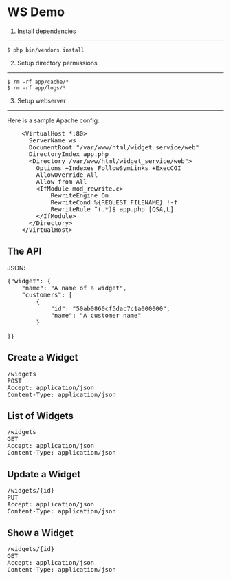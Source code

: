 WS Demo
========================


1) Install dependencies
--------------------------------
    $ php bin/vendors install


2) Setup directory permissions
--------------------------------
    $ rm -rf app/cache/*
    $ rm -rf app/logs/*

3) Setup webserver
--------------------------------
Here is a sample Apache config:

<pre>
    &lt;VirtualHost *:80&gt;
      ServerName ws
      DocumentRoot &quot;/var/www/html/widget_service/web&quot;
      DirectoryIndex app.php
      &lt;Directory /var/www/html/widget_service/web&quot;&gt;
        Options +Indexes FollowSymLinks +ExecCGI
        AllowOverride All
        Allow from All
        &lt;IfModule mod_rewrite.c&gt;
            RewriteEngine On
            RewriteCond %{REQUEST_FILENAME} !-f
            RewriteRule ^(.*)$ app.php [QSA,L]
        &lt;/IfModule&gt;
      &lt;/Directory&gt;
    &lt;/VirtualHost&gt;
</pre>

The API
-------------

JSON:

<pre>
{"widget": {
    "name": "A name of a widget",
    "customers": [
        {
            "id": "50ab0860cf5dac7c1a000000",
            "name": "A customer name"
        }

}}
</pre>

Create a Widget
-------------
<pre>
/widgets
POST
Accept: application/json
Content-Type: application/json
</pre>


List of Widgets
-------------
<pre>
/widgets
GET
Accept: application/json
Content-Type: application/json
</pre>

Update a Widget
-------------
<pre>
/widgets/{id}
PUT
Accept: application/json
Content-Type: application/json
</pre>

Show a Widget
-------------
<pre>
/widgets/{id}
GET
Accept: application/json
Content-Type: application/json
</pre>

